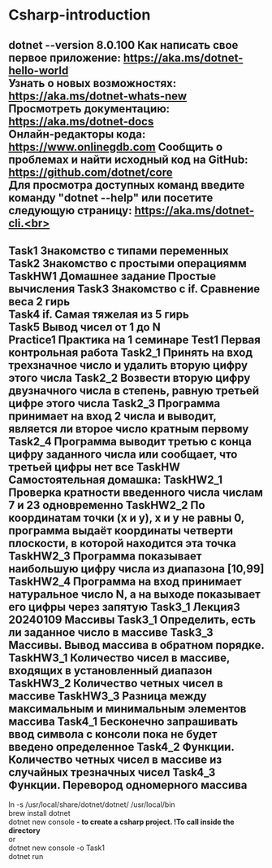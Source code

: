 # Csharp-introduction
dotnet --version
8.0.100
Как написать свое первое приложение: https://aka.ms/dotnet-hello-world <br>
Узнать о новых возможностях: https://aka.ms/dotnet-whats-new <br>
Просмотреть документацию: https://aka.ms/dotnet-docs <br>
Онлайн-редакторы кода: https://www.onlinegdb.com
Сообщить о проблемах и найти исходный код на GitHub: https://github.com/dotnet/core <br>
Для просмотра доступных команд введите команду "dotnet --help" или посетите следующую страницу: https://aka.ms/dotnet-cli.<br>
---------------------------------------------------------
Task1 Знакомство с типами переменных <br>
Task2 Знакомство с простыми операциямм <br>
TaskHW1 Домашнее задание Простые вычисления
Task3 Знакомство с if. Сравнение веса 2 гирь  <br>
Task4 if. Самая тяжелая из 5 гирь <br>
Task5 Вывод чисел от 1 до N <br>
Practice1 Практика на 1 семинаре
Test1 Первая контрольная работа
Task2_1 Принять на вход трехзначное число и удалить вторую цифру этого числа
Task2_2 Возвести вторую цифру двузначного числа в степень, равную третьей цифре этого числа
Task2_3 Программа принимает на вход 2 числа и выводит, является ли второе число кратным первому
Task2_4 Программа выводит третью с конца цифру заданного числа или сообщает, что третьей цифры нет
все TaskHW Самостоятельная домашка:
TaskHW2_1 Проверка кратности введенного числа числам 7 и 23 одновременно
TaskHW2_2 По координатам точки (x и y), x и y не равны 0, программа выдаёт координаты четверти плоскости, в которой находится эта точка
TaskHW2_3 Программа показывает наибольшую цифру числа из диапазона [10,99]
TaskHW2_4 Программа на вход принимает натуральное число N, а на выходе показывает его цифры через запятую
Task3_1 Лекция3 20240109 Массивы
Task3_1 Определить, есть ли заданное число в массиве
Task3_3 Массивы. Вывод массива в обратном порядке.
TaskHW3_1 Количество чисел в массиве, входящих в установленный диапазон
TaskHW3_2 Количество четных чисел в массиве
TaskHW3_3 Разница между максимальным и минимальным элементов массива
Task4_1 Бесконечно запрашивать ввод символа с консоли пока не будет введено определенное 
Task4_2 Функции. Количество четных чисел в массиве из случайных трезначных чисел
Task4_3 Функции. Перевород одномерного массива
-----------------------------
ln -s /usr/local/share/dotnet/dotnet/ /usr/local/bin<br>
brew install dotnet<br>
dotnet new console **- to create a csharp project. !To call inside the directory**<br>
or<br>
dotnet new console -o Task1<br>
dotnet run<br>

